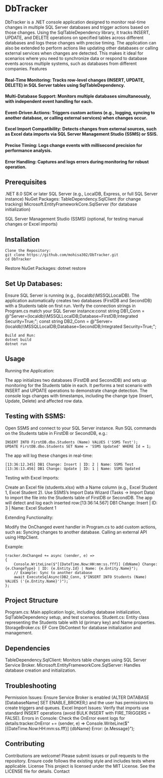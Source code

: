 # DbTracker
DbTracker is a .NET console application designed to monitor real-time changes in multiple SQL Server databases and trigger actions based on those changes. Using the SqlTableDependency library, it tracks INSERT, UPDATE, and DELETE operations on specified tables across different databases and logs these changes with precise timing. The application can also be extended to perform actions like updating other databases or calling external services when changes are detected. This makes it ideal for scenarios where you need to synchronize data or respond to database events across multiple systems, such as databases from different companies.
Features
         
#### Real-Time Monitoring: Tracks row-level changes (INSERT, UPDATE, DELETE) in SQL Server tables using SqlTableDependency.
#### Multi-Database Support: Monitors multiple databases simultaneously, with independent event handling for each.
#### Event-Driven Actions: Triggers custom actions (e.g., logging, syncing to another database, or calling external services) when changes occur.
#### Excel Import Compatibility: Detects changes from external sources, such as Excel data imports via SQL Server Management Studio (SSMS) or SSIS.
#### Precise Timing: Logs change events with millisecond precision for performance analysis.
#### Error Handling: Captures and logs errors during monitoring for robust operation.

## Prerequisites

.NET 8.0 SDK or later
SQL Server (e.g., LocalDB, Express, or full SQL Server instance)
NuGet Packages:
TableDependency.SqlClient (for change tracking)
Microsoft.EntityFrameworkCore.SqlServer (for database initialization)


SQL Server Management Studio (SSMS) (optional, for testing manual changes or Excel imports)

## Installation
```
Clone the Repository:
git clone https://github.com/mohisa302/DbTracker.git
cd DbTracker
```

Restore NuGet Packages:
dotnet restore


## Set Up Databases:

Ensure SQL Server is running (e.g., (localdb)\MSSQLLocalDB).
The application automatically creates two databases (FirstDB and SecondDB) with a Students table on first run.
Verify the connection strings in Program.cs match your SQL Server instance:const string DB1_Conn = @"Server=(localdb)\MSSQLLocalDB;Database=FirstDB;Integrated Security=True;";
const string DB2_Conn = @"Server=(localdb)\MSSQLLocalDB;Database=SecondDB;Integrated Security=True;";



```
Build and Run:
dotnet build
dotnet run
```


## Usage

Running the Application:

The app initializes two databases (FirstDB and SecondDB) and sets up monitoring for the Students table in each.
It performs a test scenario with INSERT and UPDATE operations to demonstrate change detection.
The console logs changes with timestamps, including the change type (Insert, Update, Delete) and affected row data.


## Testing with SSMS:

Open SSMS and connect to your SQL Server instance.
Run SQL commands on the Students table in FirstDB or SecondDB, e.g.:
```
INSERT INTO FirstDB.dbo.Students (Name) VALUES ('SSMS Test');
UPDATE FirstDB.dbo.Students SET Name = 'SSMS Updated' WHERE Id = 1;

```
The app will log these changes in real-time:
```
[13:36:12.345] DB1 Change: Insert | ID: 2 | Name: SSMS Test
[13:36:13.456] DB1 Change: Update | ID: 1 | Name: SSMS Updated
```



Testing with Excel Imports:

Create an Excel file (students.xlsx) with a Name column (e.g., Excel Student 1, Excel Student 2).
Use SSMS’s Import Data Wizard (Tasks → Import Data) to import the file into the Students table of FirstDB or SecondDB.
The app will detect and log each inserted row:[13:36:14.567] DB1 Change: Insert | ID: 3 | Name: Excel Student 1




Extending Functionality:

Modify the OnChanged event handler in Program.cs to add custom actions, such as:
Syncing changes to another database.
Calling an external API using HttpClient.


Example:
```
tracker.OnChanged += async (sender, e) =>
{
    Console.WriteLine($"[{DateTime.Now:HH:mm:ss.fff}] {dbName} Change: {e.ChangeType} | ID: {e.Entity.Id} | Name: {e.Entity.Name}");
    // Example: Sync to another database
    await ExecuteSqlAsync(DB2_Conn, $"INSERT INTO Students (Name) VALUES ('{e.Entity.Name}')");
};
```




## Project Structure

Program.cs: Main application logic, including database initialization, SqlTableDependency setup, and test scenarios.
Student.cs: Entity class representing the Students table with Id (primary key) and Name properties.
StorageBroker.cs: EF Core DbContext for database initialization and management.

## Dependencies

TableDependency.SqlClient: Monitors table changes using SQL Server Service Broker.
Microsoft.EntityFrameworkCore.SqlServer: Handles database creation and initialization.

## Troubleshooting

Permission Issues: Ensure Service Broker is enabled (ALTER DATABASE [DatabaseName] SET ENABLE_BROKER;) and the user has permissions to create triggers and queues.
Excel Import Issues: Verify that imports use standard INSERT operations (avoid BULK INSERT with FIRE_TRIGGERS = FALSE).
Errors in Console: Check the OnError event logs for details:tracker.OnError += (sender, e) => Console.WriteLine($"[{DateTime.Now:HH:mm:ss.fff}] {dbName} Error: {e.Message}");



## Contributing
Contributions are welcome! Please submit issues or pull requests to the repository. Ensure code follows the existing style and includes tests where applicable.
License
This project is licensed under the MIT License. See the LICENSE file for details.
Contact
